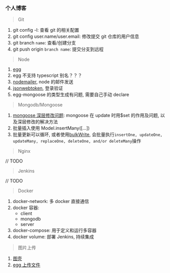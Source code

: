 ### 个人博客

> Git

1. git config -l: 查看 git 的相关配置
2. git config user.name/user.email: 修改提交 git 仓库的用户信息
3. git branch `name`: 查看/创建分支
4. git push origin `branch name`: 提交分支到远程

> Node

1. [egg](https://eggjs.org/zh-cn/intro/)
2. egg 不支持 typescript 别名？？？
3. [nodemailer](https://nodemailer.com/about/), node 的邮件发送
4. [jsonwebtoken](https://www.npmjs.com/package/jsonwebtoken), 登录验证
5. egg-mongoose 的类型生成有问题, 需要自己手动 declare

> Mongodb/Mongoose

1. [mongoose 深层修改问题](https://cnodejs.org/topic/50dde64ea7e6c6171a80a678): mongoose 在 update 时用\$set 的作用及问题, 以及深层修改的解决方法
2. 批量插入使用 Model.insertMany([...])
3. 批量更新可以循环, 或者使用[bulkWrite](http://www.mongoosejs.net/docs/api.html#bulkwrite_bulkWrite), 会批量执行`insertOne, updateOne, updateMany, replaceOne, deleteOne, and/or deleteMany`操作

> Nginx

// TODO

> Jenkins

// TODO

> Docker

1. docker-network: 多 docker 直接通信
2. docker 容器:
   - client
   - mongodb
   - server
3. docker-compose: 用于定义和运行多容器
4. docker volume: 部署 Jenkins, 持续集成

> 图片上传

1. [图壳](https://juejin.im/post/5df6d7bf6fb9a0160c412051)
2. [egg 上传文件](https://eggjs.org/zh-cn/basics/controller.html#%E8%8E%B7%E5%8F%96%E4%B8%8A%E4%BC%A0%E7%9A%84%E6%96%87%E4%BB%B6)
